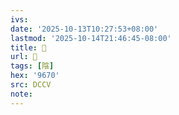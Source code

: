 ```yaml
---
ivs:
date: '2025-10-13T10:27:53+08:00'
lastmod: '2025-10-14T21:46:45-08:00'
title: 􂍐
url: 􂍐
tags: [陰]
hex: '9670'
src: DCCV
note:
---
```

